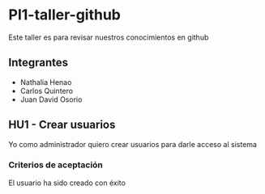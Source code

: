 # PI1-taller-github
Este taller es para revisar nuestros conocimientos en github

## Integrantes
- Nathalia Henao
- Carlos Quintero
- Juan David Osorio

##  HU1 - Crear usuarios
Yo como administrador quiero crear usuarios para darle acceso al sistema

### Criterios de aceptación
El usuario ha sido creado con éxito
